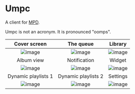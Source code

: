 # Umpc

A client for [MPD](https://mpd.readthedocs.io/en/latest/index.html).

Umpc is not an acronym. It is pronounced "oomps".

| Cover screen | The queue | Library |
| :---: | :---: | :---: |
| ![image](https://github.com/Eboreg/Umpc/assets/1786886/9ca4adb4-b78c-4ac1-b56f-6b1642d4c078) | ![image](https://github.com/Eboreg/Umpc/assets/1786886/3d6cf584-3cf4-4759-9691-da91d2343200) | ![image](https://github.com/Eboreg/Umpc/assets/1786886/dcff71e5-2332-401e-a7b7-e47a07c71b93) |
| Album view | Notification | Widget |
| ![image](https://github.com/Eboreg/Umpc/assets/1786886/1a72ab7d-edbd-4bec-9081-322ce86a79d3) | ![image](https://github.com/Eboreg/Umpc/assets/1786886/3261495c-04a7-456b-945b-a278837a8286) | ![image](https://github.com/Eboreg/Umpc/assets/1786886/d8c6d59a-76e1-4ab1-9766-8aeb70181132) |
| Dynamic playlists 1 | Dynamic playlists 2 | Settings |
| ![image](https://github.com/Eboreg/Umpc/assets/1786886/53bdc3fb-a545-4ce9-a8a3-d5687b4f959d) | ![image](https://github.com/Eboreg/Umpc/assets/1786886/fbedcc19-2147-4d01-b08c-e81c22943f17) | ![image](https://github.com/Eboreg/Umpc/assets/1786886/b7b3e82d-091a-4d8d-b705-09340c679eb0) |
